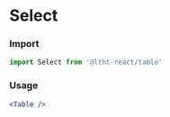 # Select

<!-- STORY -->

### Import

```js
import Select from '@ltht-react/table'
```

### Usage

```jsx
<Table />
```
